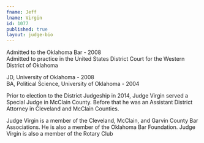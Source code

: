 ```yaml
---
fname: Jeff
lname: Virgin
id: 1077
published: true
layout: judge-bio
---
```

Admitted to the Oklahoma Bar - 2008  
Admitted to practice in the United States District Court for the
Western District of Oklahoma

JD, University of Oklahoma - 2008  
BA, Political Science, University of Oklahoma - 2004

Prior to election to the District Judgeship in 2014, Judge Virgin served
a Special Judge in McClain County. Before that he was an Assistant
District Attorney in Cleveland and McClain Counties.

Judge Virgin is a member of the Cleveland, McClain, and Garvin County
Bar Associations. He is also a member of the Oklahoma Bar Foundation.
Judge Virgin is also a member of the Rotary Club
